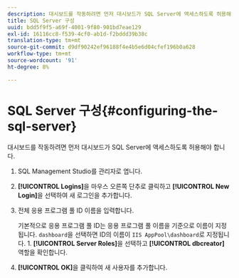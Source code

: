 ```yaml
---
description: 대시보드를 작동하려면 먼저 대시보드가 SQL Server에 액세스하도록 허용해야 합니다.
title: SQL Server 구성
uuid: bdd5f9f5-a69f-4001-9f80-901bd7eae129
exl-id: 16116cc8-f539-4cf0-ab1d-f2bddd39b38c
translation-type: tm+mt
source-git-commit: d9df90242ef96188f4e4b5e6d04cfef196b0a628
workflow-type: tm+mt
source-wordcount: '91'
ht-degree: 8%

---
```


# SQL Server 구성{#configuring-the-sql-server}

대시보드를 작동하려면 먼저 대시보드가 SQL Server에 액세스하도록 허용해야 합니다.

1. SQL Management Studio를 관리자로 엽니다.
1. **[!UICONTROL Logins]**&#x200B;을 마우스 오른쪽 단추로 클릭하고 **[!UICONTROL New Login]**&#x200B;을 선택하여 새 로그인을 추가합니다.
1. 전체 응용 프로그램 풀 ID 이름을 입력합니다.

   기본적으로 응용 프로그램 풀 ID는 응용 프로그램 풀 이름을 기준으로 이름이 지정됩니다. `dashboard`을 선택하면 ID의 이름이 `IIS AppPool\dashboard`로 지정됩니다. 1. **[!UICONTROL Server Roles]**&#x200B;을 선택하고 **[!UICONTROL dbcreator]** 역할을 확인합니다.
1. **[!UICONTROL OK]**&#x200B;을 클릭하여 새 사용자를 추가합니다.
